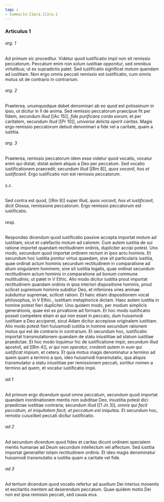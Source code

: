```yaml
---
tags : 
- Summa/Ia-IIæ/q.113/a.1
---
```


### Articulus 1

###### arg. 1
Ad primum sic proceditur. Videtur quod iustificatio impii non sit remissio peccatorum. Peccatum enim non solum iustitiae opponitur, sed omnibus virtutibus; ut ex supradictis patet. Sed iustificatio significat motum quendam ad iustitiam. Non ergo omnis peccati remissio est iustificatio, cum omnis motus sit de contrario in contrarium.

###### arg. 2
Praeterea, unumquodque debet denominari ab eo quod est potissimum in ipso, ut dicitur in II de anima. Sed remissio peccatorum praecipue fit per fidem, secundum illud [[Ac 15]], *fide purificans corda eorum*; et per caritatem, secundum illud [[Pr 10]], *universa delicta operit caritas*. Magis ergo remissio peccatorum debuit denominari a fide vel a caritate, quam a iustitia.

###### arg. 3
Praeterea, remissio peccatorum idem esse videtur quod vocatio, vocatur enim qui distat; distat autem aliquis a Deo per peccatum. Sed vocatio iustificationem praecedit; secundum illud [[Rm 8]], *quos vocavit, hos et iustificavit*. Ergo iustificatio non est remissio peccatorum.

###### s.c.
Sed contra est quod, [[Rm 8]] super illud, *quos vocavit, hos et iustificavit*, dicit Glossa, remissione peccatorum. Ergo remissio peccatorum est iustificatio.

###### resp.
Respondeo dicendum quod iustificatio passive accepta importat motum ad iustitiam; sicut et calefactio motum ad calorem. Cum autem iustitia de sui ratione importet quandam rectitudinem ordinis, dupliciter accipi potest. Uno modo, secundum quod importat ordinem rectum in ipso actu hominis. Et secundum hoc iustitia ponitur virtus quaedam, sive sit particularis iustitia, quae ordinat actum hominis secundum rectitudinem in comparatione ad alium singularem hominem; sive sit iustitia legalis, quae ordinat secundum rectitudinem actum hominis in comparatione ad bonum commune multitudinis; ut patet in V Ethic. Alio modo dicitur iustitia prout importat rectitudinem quandam ordinis in ipsa interiori dispositione hominis, prout scilicet supremum hominis subditur Deo, et inferiores vires animae subduntur supremae, scilicet rationi. Et hanc etiam dispositionem vocat philosophus, in V Ethic., iustitiam metaphorice dictam. Haec autem iustitia in homine potest fieri dupliciter. Uno quidem modo, per modum simplicis generationis, quae est ex privatione ad formam. Et hoc modo iustificatio posset competere etiam ei qui non esset in peccato, dum huiusmodi iustitiam a Deo acciperet, sicut Adam dicitur accepisse originalem iustitiam. Alio modo potest fieri huiusmodi iustitia in homine secundum rationem motus qui est de contrario in contrarium. Et secundum hoc, iustificatio importat transmutationem quandam de statu iniustitiae ad statum iustitiae praedictae. Et hoc modo loquimur hic de iustificatione impii; secundum illud apostoli, ad [[Rm 4]], *ei qui non operatur, credenti autem in eum qui iustificat impium*, et cetera. Et quia motus magis denominatur a termino ad quem quam a termino a quo, ideo huiusmodi transmutatio, qua aliquis transmutatur a statu iniustitiae per remissionem peccati, sortitur nomen a termino ad quem, et vocatur iustificatio impii.

###### ad 1
Ad primum ergo dicendum quod omne peccatum, secundum quod importat quandam inordinationem mentis non subditae Deo, iniustitia potest dici praedictae iustitiae contraria; secundum illud [[1 Jn 3]], *omnis qui facit peccatum, et iniquitatem facit, et peccatum est iniquitas*. Et secundum hoc, remotio cuiuslibet peccati dicitur iustificatio.

###### ad 2
Ad secundum dicendum quod fides et caritas dicunt ordinem specialem mentis humanae ad Deum secundum intellectum vel affectum. Sed iustitia importat generaliter totam rectitudinem ordinis. Et ideo magis denominatur huiusmodi transmutatio a iustitia quam a caritate vel fide.

###### ad 3
Ad tertium dicendum quod vocatio refertur ad auxilium Dei interius moventis et excitantis mentem ad deserendum peccatum. Quae quidem motio Dei non est ipsa remissio peccati, sed causa eius.

